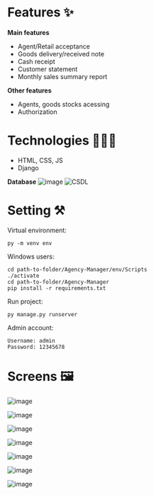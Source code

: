 # Features ✨
**Main features**
- Agent/Retail acceptance
- Goods delivery/received note
- Cash receipt
- Customer statement
- Monthly sales summary report

**Other features**
- Agents, goods stocks acessing
- Authorization

# Technologies 👨🏻‍💻

- HTML, CSS, JS
- Django

**Database**
![image](https://user-images.githubusercontent.com/67829285/209284303-a72f82c9-7528-4c18-8c2b-20bbc61b0964.png)
![CSDL](https://github.com/ThanhLamUit/Milk-store-manager/assets/87577313/f7946ab7-c296-4104-888c-ceff040ec5e9)

# Setting ⚒️

Virtual environment:

```
py -m venv env
```


Windows users: 

```
cd path-to-folder/Agency-Manager/env/Scripts
./activate
cd path-to-folder/Agency-Manager
pip install -r requirements.txt
```

Run project:

```
py manage.py runserver
```

Admin account:

```
Username: admin
Password: 12345678
```

# Screens 🖼️
![image](https://user-images.githubusercontent.com/67829285/209283218-89142eea-61dd-4c52-8f6a-9067742a21a7.png)

![image](https://user-images.githubusercontent.com/67829285/209283270-e7811776-7e68-4851-afe2-613edac220c0.png)

![image](https://user-images.githubusercontent.com/67829285/209283336-da9caebc-c505-4072-b651-49c4bc5ac63e.png)

![image](https://user-images.githubusercontent.com/67829285/209283394-a537c98d-2bf6-4116-bc40-d8af37034118.png)

![image](https://user-images.githubusercontent.com/67829285/209283459-b6943a0a-ba68-4840-9ad3-10044d217050.png)

![image](https://user-images.githubusercontent.com/67829285/209283498-b3f7cb5d-d6e5-487e-b107-87333517faed.png)

![image](https://user-images.githubusercontent.com/67829285/209283577-9e89d18d-da9f-4c9b-82dc-c98202ad6eb5.png)


